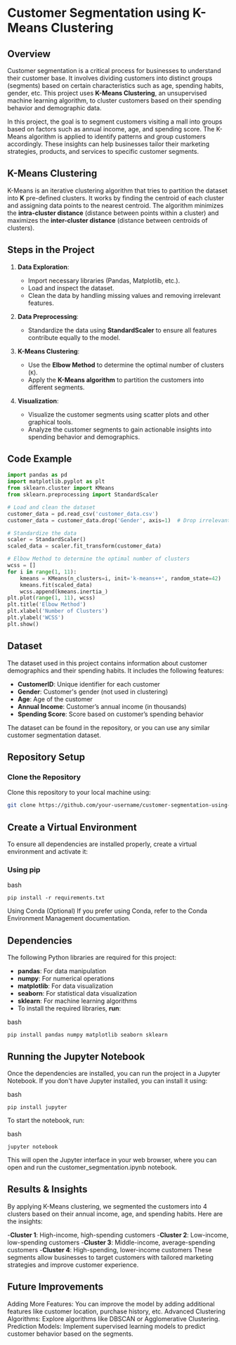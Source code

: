# Customer Segmentation using K-Means Clustering

## Overview

Customer segmentation is a critical process for businesses to understand their customer base. It involves dividing customers into distinct groups (segments) based on certain characteristics such as age, spending habits, gender, etc. This project uses **K-Means Clustering**, an unsupervised machine learning algorithm, to cluster customers based on their spending behavior and demographic data.

In this project, the goal is to segment customers visiting a mall into groups based on factors such as annual income, age, and spending score. The K-Means algorithm is applied to identify patterns and group customers accordingly. These insights can help businesses tailor their marketing strategies, products, and services to specific customer segments.

## K-Means Clustering

K-Means is an iterative clustering algorithm that tries to partition the dataset into **K** pre-defined clusters. It works by finding the centroid of each cluster and assigning data points to the nearest centroid. The algorithm minimizes the **intra-cluster distance** (distance between points within a cluster) and maximizes the **inter-cluster distance** (distance between centroids of clusters).

## Steps in the Project

1. **Data Exploration**:
   - Import necessary libraries (Pandas, Matplotlib, etc.).
   - Load and inspect the dataset.
   - Clean the data by handling missing values and removing irrelevant features.

2. **Data Preprocessing**:
   - Standardize the data using **StandardScaler** to ensure all features contribute equally to the model.
   
3. **K-Means Clustering**:
   - Use the **Elbow Method** to determine the optimal number of clusters (`K`).
   - Apply the **K-Means algorithm** to partition the customers into different segments.

4. **Visualization**:
   - Visualize the customer segments using scatter plots and other graphical tools.
   - Analyze the customer segments to gain actionable insights into spending behavior and demographics.

## Code Example

```python
import pandas as pd
import matplotlib.pyplot as plt
from sklearn.cluster import KMeans
from sklearn.preprocessing import StandardScaler

# Load and clean the dataset
customer_data = pd.read_csv('customer_data.csv')
customer_data = customer_data.drop('Gender', axis=1)  # Drop irrelevant column

# Standardize the data
scaler = StandardScaler()
scaled_data = scaler.fit_transform(customer_data)

# Elbow Method to determine the optimal number of clusters
wcss = []
for i in range(1, 11):
    kmeans = KMeans(n_clusters=i, init='k-means++', random_state=42)
    kmeans.fit(scaled_data)
    wcss.append(kmeans.inertia_)
plt.plot(range(1, 11), wcss)
plt.title('Elbow Method')
plt.xlabel('Number of Clusters')
plt.ylabel('WCSS')
plt.show()
```

## Dataset
The dataset used in this project contains information about customer demographics and their spending habits. It includes the following features:
- **CustomerID**: Unique identifier for each customer
- **Gender**: Customer's gender (not used in clustering)
- **Age**: Age of the customer
- **Annual Income**: Customer’s annual income (in thousands)
- **Spending Score**: Score based on customer’s spending behavior

The dataset can be found in the repository, or you can use any similar customer segmentation dataset.

## Repository Setup

### Clone the Repository
Clone this repository to your local machine using:

```bash
git clone https://github.com/your-username/customer-segmentation-using-k-means.git
```
## Create a Virtual Environment
To ensure all dependencies are installed properly, create a virtual environment and activate it:

### Using pip
bash
```
pip install -r requirements.txt
```

Using Conda (Optional)
If you prefer using Conda, refer to the Conda Environment Management documentation.

## Dependencies
The following Python libraries are required for this project:

- **pandas**: For data manipulation
- **numpy**: For numerical operations
- **matplotlib**: For data visualization
- **seaborn**: For statistical data visualization
- **sklearn**: For machine learning algorithms
- To install the required libraries, **run**:

bash
```
pip install pandas numpy matplotlib seaborn sklearn
```

## Running the Jupyter Notebook
Once the dependencies are installed, you can run the project in a Jupyter Notebook. If you don't have Jupyter installed, you can install it using:

bash
```
pip install jupyter
```
To start the notebook, run:

bash
```
jupyter notebook
```

This will open the Jupyter interface in your web browser, where you can open and run the customer_segmentation.ipynb notebook.

## Results & Insights
By applying K-Means clustering, we segmented the customers into 4 clusters based on their annual income, age, and spending habits. Here are the insights:

-**Cluster 1**: High-income, high-spending customers
-**Cluster 2**: Low-income, low-spending customers
-**Cluster 3**: Middle-income, average-spending customers
-**Cluster 4**: High-spending, lower-income customers
These segments allow businesses to target customers with tailored marketing strategies and improve customer experience.

## Future Improvements
Adding More Features: You can improve the model by adding additional features like customer location, purchase history, etc.
Advanced Clustering Algorithms: Explore algorithms like DBSCAN or Agglomerative Clustering.
Prediction Models: Implement supervised learning models to predict customer behavior based on the segments.
